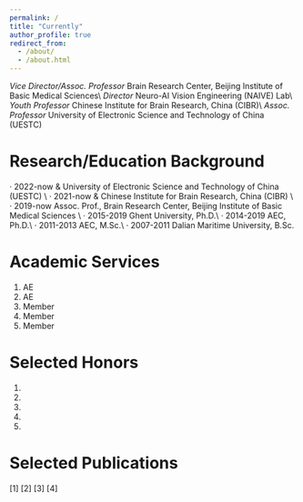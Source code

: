 ```yaml
---
permalink: /
title: "Currently"
author_profile: true
redirect_from: 
  - /about/
  - /about.html
---
```


*Vice Director/Assoc. Professor* Brain Research Center, Beijing Institute of Basic Medical Sciences\\
*Director*                   Neuro-AI Vision Engineering (NAIVE) Lab\\
*Youth Professor*                Chinese Institute for Brain Research, China (CIBR)\\
*Assoc. Professor*               University of Electronic Science and Technology of China (UESTC)



Research/Education Background
======
· 2022-now    \& University of Electronic Science and Technology of China (UESTC) \\
· 2021-now    \& Chinese Institute for Brain Research, China (CIBR) \\
· 2019-now    Assoc. Prof., Brain Research Center, Beijing Institute of Basic Medical Sciences \\
· 2015-2019   Ghent University, Ph.D.\\
· 2014-2019   AEC, Ph.D.\\
· 2011-2013   AEC, M.Sc.\\
· 2007-2011   Dalian Maritime University, B.Sc.



Academic Services
====== 
1. AE
2. AE
3. Member
4. Member
5. Member


Selected Honors
====== 
1. 
2. 
3. 
4. 
5. 


Selected Publications
====== 
[1] 
[2]
[3] 
[4]
